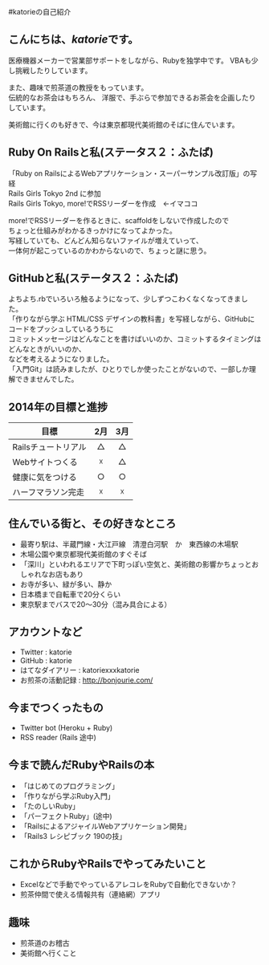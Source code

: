 #katorieの自己紹介

## こんにちは、*katorie*です。  
医療機器メーカーで営業部サポートをしながら、Rubyを独学中です。 
VBAも少し挑戦したりしています。　　

また、趣味で煎茶道の教授をもっています。  
伝統的なお茶会はもちろん、
洋服で、手ぶらで参加できるお茶会を企画したりしています。　　

美術館に行くのも好きで、今は東京都現代美術館のそばに住んでいます。　　


## Ruby On Railsと私(ステータス２：ふたば)
「Ruby on RailsによるWebアプリケーション・スーパーサンプル改訂版」の写経  
Rails Girls Tokyo 2nd に参加  
Rails Girls Tokyo, more!でRSSリーダーを作成　←イマココ  

more!でRSSリーダーを作るときに、scaffoldをしないで作成したので  
ちょっと仕組みがわかるきっかけになってよかった。  
写経していても、どんどん知らないファイルが増えていって、  
一体何が起こっているのかわからないので、ちょっと謎に思う。  


## GitHubと私(ステータス２：ふたば)
よちよち.rbでいろいろ触るようになって、少しずつこわくなくなってきました。  
「作りながら学ぶ HTML/CSS デザインの教科書」を写経しながら、GitHubにコードをプッシュしているうちに  
コミットメッセージはどんなことを書けばいいのか、コミットするタイミングはどんなときがいいのか、  
などを考えるようになりました。  
「入門Git」は読みましたが、ひとりでしか使ったことがないので、一部しか理解できませんでした。  


## 2014年の目標と進捗
| 目標 | 2月 | 3月 |
| ---- |:---:|:---:|
|Railsチュートリアル|△|△|
|Webサイトつくる|☓|△|
|健康に気をつける|○|○|
|ハーフマラソン完走|☓|☓|


## 住んでいる街と、その好きなところ
- 最寄り駅は、半蔵門線・大江戸線　清澄白河駅　か　東西線の木場駅
- 木場公園や東京都現代美術館のすぐそば
- 「深川」といわれるエリアで下町っぽい空気と、美術館の影響かちょっとおしゃれなお店もあり
- お寺が多い、緑が多い、静か
- 日本橋まで自転車で20分くらい
- 東京駅までバスで20〜30分（混み具合による）


## アカウントなど
- Twitter : katorie
- GitHub : katorie
- はてなダイアリー : katoriexxxkatorie
- お煎茶の活動記録 : http://bonjourie.com/


## 今までつくったもの
- Twitter bot (Heroku + Ruby)
- RSS reader (Rails 途中)


## 今まで読んだRubyやRailsの本
- 「はじめてのプログラミング」
- 「作りながら学ぶRuby入門」
- 「たのしいRuby」
- 「パーフェクトRuby」(途中)
- 「RailsによるアジャイルWebアプリケーション開発」
- 「Rails3 レシピブック 190の技」


## これからRubyやRailsでやってみたいこと
- Excelなどで手動でやっているアレコレをRubyで自動化できないか？
- 煎茶仲間で使える情報共有（連絡網）アプリ


## 趣味
- 煎茶道のお稽古
- 美術館へ行くこと
